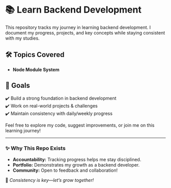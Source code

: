 # 📚 Learn Backend Development  

This repository tracks my journey in learning backend development. I document my progress, projects, and key concepts while staying consistent with my studies.  

## 🛠 Topics Covered  
- **Node Module System**     

## 📌 Goals  
✔️ Build a strong foundation in backend development  
✔️ Work on real-world projects & challenges  
✔️ Maintain consistency with daily/weekly progress  

Feel free to explore my code, suggest improvements, or join me on this learning journey!  

---

### ✨ Why This Repo Exists  
- **Accountability:** Tracking progress helps me stay disciplined.  
- **Portfolio:** Demonstrates my growth as a backend developer.  
- **Community:** Open to feedback and collaboration!  

🚀 *Consistency is key—let’s grow together!*  
